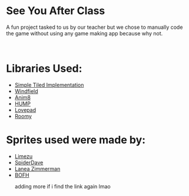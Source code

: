 <h1>See You After Class</h1>
<p>A fun project tasked to us by our teacher but we chose to manually code the game without using any game making app because why not.</p>

<br>

<h1>Libraries Used:</h1>
<ul>

<li><a href="https://github.com/karai17/Simple-Tiled-Implementation">Simple Tiled Implementation</a></li>
<li><a href="https://github.com/a327ex/windfield">Windfield</a></li>
<li><a href="https://github.com/kikito/anim8">Anim8</a></li>
<li><a href="https://github.com/vrld/hump">HUMP</a></li>
<li><a href="https://github.com/DeybisMelendez/lovepad">Lovepad</a></li>
<li><a href="https://github.com/tesselode/roomy">Roomy</a></li>
  
</ul>

<h1>Sprites used were made by:</h1>

<ul>

<li><a href="https://limezu.itch.io/">Limezu</a></li>
<li><a href="https://opengameart.org/content/doors">SpiderDave</a></li>
<li><a href="https://opengameart.org/content/tiny-16-basic">Lanea Zimmerman</a></li>
<li><a href="https://freegamer.blogspot.com/2010/06/bofh-servers-under-siege.html">BOFH</a></li>

adding more if i find the link again lmao
  
</ul>
